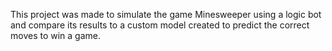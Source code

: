 This project was made to simulate the game Minesweeper using a logic bot and compare its results to a custom model created to predict the correct moves to win a game.
